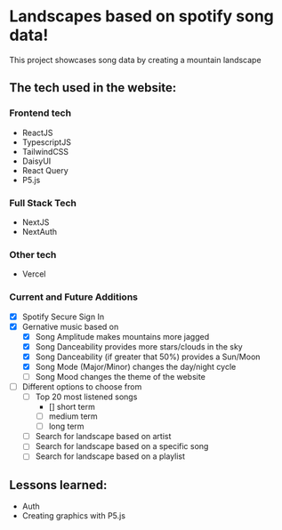 # Landscapes based on spotify song data!

This project showcases song data by creating a mountain landscape

## The tech used in the website:

### Frontend tech

- ReactJS
- TypescriptJS
- TailwindCSS
- DaisyUI
- React Query
- P5.js

### Full Stack Tech
- NextJS
- NextAuth

### Other tech

- Vercel

### Current and Future Additions

- [x] Spotify Secure Sign In
- [x] Gernative music based on
    - [x] Song Amplitude makes mountains more jagged
    - [x] Song Danceability provides more stars/clouds in the sky
    - [x] Song Danceability (if greater that 50%) provides a Sun/Moon
    - [x] Song Mode (Major/Minor) changes the day/night cycle
    - [ ] Song Mood changes the theme of the website
- [ ] Different options to choose from
    - [ ] Top 20 most listened songs
        -  [] short term
        - [ ] medium term
        - [ ] long term
    - [ ] Search for landscape based on artist
    - [ ] Search for landscape based on a specific song
    - [ ] Search for landscape based on a playlist 

## Lessons learned:

- Auth
- Creating graphics with P5.js

